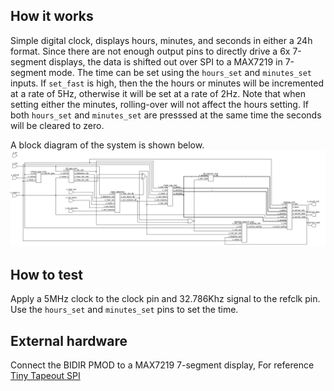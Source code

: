 <!---

This file is used to generate your project datasheet. Please fill in the information below and delete any unused
sections.

You can also include images in this folder and reference them in the markdown. Each image must be less than
512 kb in size, and the combined size of all images must be less than 1 MB.
-->

## How it works

Simple digital clock, displays hours, minutes, and seconds in either a 24h format.
Since there are not enough output pins to directly drive a 6x
7-segment displays, the data is shifted out over SPI to a MAX7219 in 7-segment mode.
The time can be set using the `hours_set` and `minutes_set` inputs.
If `set_fast` is high, then the the hours or minutes will be incremented at a rate of 5Hz, 
otherwise it will be set at a rate of 2Hz. Note that when setting either the minutes, rolling-over
will not affect the hours setting. If both `hours_set` and `minutes_set` are presssed at the same time
the seconds will be cleared to zero.

A block diagram of the system is shown below.
![](block-diagram.svg)

## How to test
Apply a 5MHz clock to the clock pin and 32.786Khz signal to the refclk pin.
Use the `hours_set` and `minutes_set` pins to set the time.

## External hardware
Connect the BIDIR PMOD to a MAX7219 7-segment display, For reference [Tiny Tapeout SPI](https://tinytapeout.com/specs/pinouts/#spi)
